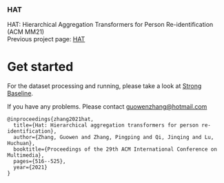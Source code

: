 
### HAT
HAT: Hierarchical Aggregation Transformers for Person Re-identification (ACM MM21)  
Previous project page: [HAT](https://github.com/AI-Zhpp/HAT)

# Get started
For the dataset processing and running, please take a look at [Strong Baseline](https://github.com/michuanhaohao/reid-strong-baseline).

If you have any problems. Please contact
guowenzhang@hotmail.com

```
@inproceedings{zhang2021hat,
  title={Hat: Hierarchical aggregation transformers for person re-identification},
  author={Zhang, Guowen and Zhang, Pingping and Qi, Jinqing and Lu, Huchuan},
  booktitle={Proceedings of the 29th ACM International Conference on Multimedia},
  pages={516--525},
  year={2021}
}
```

